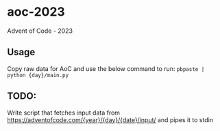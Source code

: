 # aoc-2023

Advent of Code - 2023

## Usage

Copy raw data for AoC and use the below command to run:
`pbpaste | python {day}/main.py`

## TODO:

Write script that fetches input data from https://adventofcode.com/{year}/{day}/{date}/input/ and pipes it to stdin
